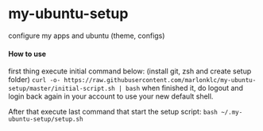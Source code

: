 # my-ubuntu-setup
configure my apps and ubuntu (theme, configs)

#### How to use

first thing execute initial command below: (install git, zsh and create setup folder)
`curl -o- https://raw.githubusercontent.com/marlonklc/my-ubuntu-setup/master/initial-script.sh | bash`
when finished it, do logout and login back again in your account to use your new default shell.

After that execute last command that start the setup script:
`bash ~/.my-ubuntu-setup/setup.sh`
